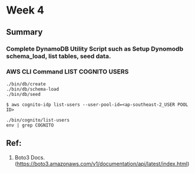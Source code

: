 # Week 4
## Summary
### Complete DynamoDB Utility Script such as Setup Dynomodb schema_load, list tables, seed data.
### AWS CLI Command LIST COGNITO USERS 
```
./bin/db/create
./bin/db/schema-load
./bin/db/seed
```
```
$ aws cognito-idp list-users --user-pool-id=<ap-southeast-2_USER POOL ID>
```

```
./bin/cognito/list-users
env | grep COGNITO
```
## Ref:
1. Boto3 Docs.
(https://boto3.amazonaws.com/v1/documentation/api/latest/index.html)
